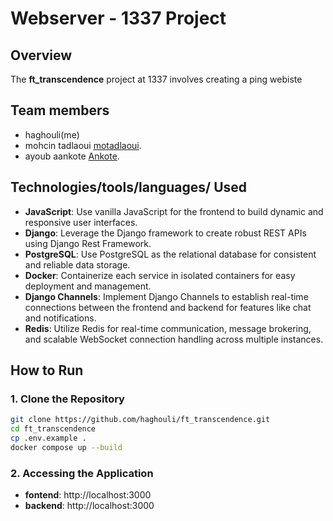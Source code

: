 # Webserver - 1337 Project

## Overview
The **ft_transcendence** project at 1337 involves creating a ping webiste


## Team members
- haghouli(me)
- mohcin tadlaoui [motadlaoui](https://github.com/motadlaoui).
- ayoub aankote [Ankote](https://github.com/Ankote).


## Technologies/tools/languages/ Used

- **JavaScript**: Use vanilla JavaScript for the frontend to build dynamic and responsive user interfaces.
- **Django**: Leverage the Django framework to create robust REST APIs using Django Rest Framework.
- **PostgreSQL**: Use PostgreSQL as the relational database for consistent and reliable data storage.
- **Docker**: Containerize each service in isolated containers for easy deployment and management.
- **Django Channels**: Implement Django Channels to establish real-time connections between the frontend and backend for features like chat and notifications.
- **Redis**: Utilize Redis for real-time communication, message brokering, and scalable WebSocket connection handling across multiple instances.
## How to Run

### 1. Clone the Repository

```bash
git clone https://github.com/haghouli/ft_transcendence.git
cd ft_transcendence
cp .env.example .
docker compose up --build
```

### 2. Accessing the Application
- **fontend**: http://localhost:3000
- **backend**: http://localhost:3000
